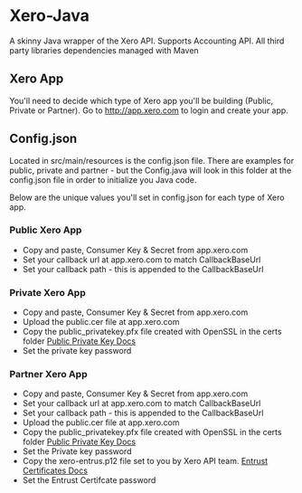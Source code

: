 # Xero-Java
A skinny Java wrapper of the Xero API. Supports Accounting API. All third party libraries dependencies managed with Maven

## Xero App
You'll need to decide which type of Xero app you'll be building (Public, Private or Partner). Go to http://app.xero.com to login and create your app.

## Config.json
Located in src/main/resources is the config.json file.  There are examples for public, private and partner - but the Config.java will look in this folder at the config.json file in order to initialize you Java code. 

Below are the unique values you'll set in config.json for each type of Xero app. 

### Public Xero App

* Copy and paste, Consumer Key & Secret from app.xero.com
* Set your callback url at app.xero.com to match CallbackBaseUrl
* Set your callback path - this is appended to the CallbackBaseUrl


### Private Xero App

* Copy and paste, Consumer Key & Secret from app.xero.com
* Upload the public.cer file at app.xero.com
* Copy the public_privatekey.pfx file created with OpenSSL in the certs folder
[Public Private Key Docs](https://developer.xero.com/documentation/advanced-docs/public-private-keypair/)
* Set the private key password


### Partner Xero App

* Copy and paste, Consumer Key & Secret from app.xero.com
* Set your callback url at app.xero.com to match CallbackBaseUrl
* Set your callback path - this is appended to the CallbackBaseUrl
* Upload the public.cer file at app.xero.com
* Copy the public_privatekey.pfx file created with OpenSSL in the certs folder
[Public Private Key Docs](https://developer.xero.com/documentation/advanced-docs/public-private-keypair/)
* Set the Private key password
* Copy the xero-entrus.p12 file set to you by Xero API team.
[Entrust Certificates Docs](https://developer.xero.com/documentation/getting-started/partner-applications/#certificates)
* Set the Entrust Certifcate password
